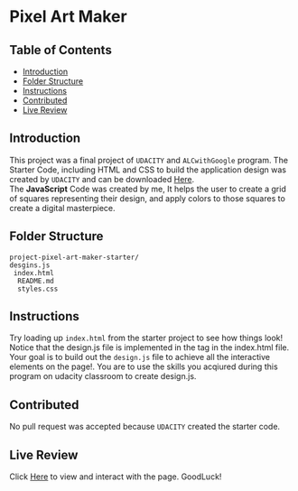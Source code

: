 # Pixel Art Maker

## Table of Contents

 - [Introduction](#introduction)
 - [Folder Structure](#folder-structure)
 - [Instructions](#instructions)
 - [Contributed](#contributed)
 - [Live Review](#live-review)

## Introduction

This project was a final project of `UDACITY` and `ALCwithGoogle` program. The Starter Code, including HTML and CSS to build the application design was created by `UDACITY` and can be downloaded [Here](https://github.com/udacity/project-pixel-art-maker-starter).<br>
The **JavaScript**  Code was created by me, It helps the user to create a grid of squares representing their design, and apply colors to those squares to create a digital masterpiece.

## Folder Structure

```
project-pixel-art-maker-starter/
desgins.js
 index.html
  README.md
  styles.css   
```

## Instructions 

 Try loading up `index.html` from the starter project to see how things look! Notice that the design.js file is implemented in the <body> tag in the index.html file. Your goal is to build out the `design.js` file to achieve all the interactive elements on the page!.
 You are to use the skills you acqiured during this program on udacity classroom to create design.js.

## Contributed

No pull request was accepted because `UDACITY` created the starter code.

## Live Review

Click [Here](https://amaechi-chuks.github.io/ALC-3.0-Pixel-Art-Project/) to view and interact with the page. GoodLuck!